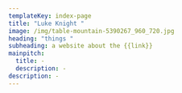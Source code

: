 ```yaml
---
templateKey: index-page
title: "Luke Knight "
image: /img/table-mountain-5390267_960_720.jpg
heading: "things "
subheading: a website about the {{link}}
mainpitch:
  title: -
  description: -
description: -
---
```


